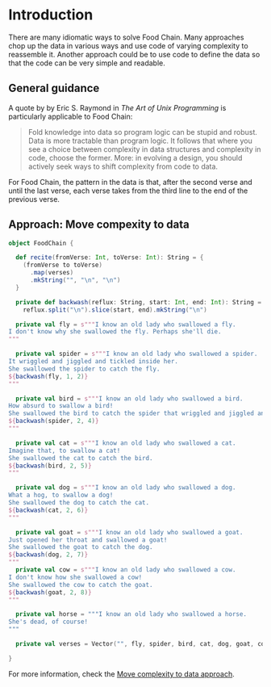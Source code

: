 # Introduction

There are many idiomatic ways to solve Food Chain.
Many approaches chop up the data in various ways and use code of varying complexity to reassemble it.
Another approach could be to use code to define the data so that the code can be very simple and readable.

## General guidance

A quote by by Eric S. Raymond in _The Art of Unix Programming_  is particularly applicable to Food Chain:

>Fold knowledge into data so program logic can be stupid and robust.
>Data is more tractable than program logic.
>It follows that where you see a choice between complexity in data structures and complexity in code, choose the former.
>More: in evolving a design, you should actively seek ways to shift complexity from code to data.

For Food Chain, the pattern in the data is that, after the second verse and until the last verse, each verse takes from the third line to the end
of the previous verse.

## Approach: Move compexity to data

```scala
object FoodChain {

  def recite(fromVerse: Int, toVerse: Int): String = {
    (fromVerse to toVerse)
      .map(verses)
      .mkString("", "\n", "\n")
  }

  private def backwash(reflux: String, start: Int, end: Int): String =
    reflux.split("\n").slice(start, end).mkString("\n")

  private val fly = s"""I know an old lady who swallowed a fly.
I don't know why she swallowed the fly. Perhaps she'll die.
"""

  private val spider = s"""I know an old lady who swallowed a spider.
It wriggled and jiggled and tickled inside her.
She swallowed the spider to catch the fly.
${backwash(fly, 1, 2)}
"""

  private val bird = s"""I know an old lady who swallowed a bird.
How absurd to swallow a bird!
She swallowed the bird to catch the spider that wriggled and jiggled and tickled inside her.
${backwash(spider, 2, 4)}
"""

  private val cat = s"""I know an old lady who swallowed a cat.
Imagine that, to swallow a cat!
She swallowed the cat to catch the bird.
${backwash(bird, 2, 5)}
"""

  private val dog = s"""I know an old lady who swallowed a dog.
What a hog, to swallow a dog!
She swallowed the dog to catch the cat.
${backwash(cat, 2, 6)}
"""

  private val goat = s"""I know an old lady who swallowed a goat.
Just opened her throat and swallowed a goat!
She swallowed the goat to catch the dog.
${backwash(dog, 2, 7)}
"""
  private val cow = s"""I know an old lady who swallowed a cow.
I don't know how she swallowed a cow!
She swallowed the cow to catch the goat.
${backwash(goat, 2, 8)}
"""

  private val horse = """I know an old lady who swallowed a horse.
She's dead, of course!
"""

  private val verses = Vector("", fly, spider, bird, cat, dog, goat, cow, horse)

}
```

For more information, check the [Move complexity to data approach][approach-move-complexity-to-data].

[approach-move-complexity-to-data]: https://exercism.org/tracks/scala/exercises/food-chain/approaches/move-complexity-to-data
